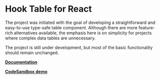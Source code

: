 # Hook Table for React

The project was initiated with the goal of developing a straightforward and easy-to-use type-safe table component. Although there are more feature-rich alternatives available, the emphasis here is on simplicity for projects where complex data tables are unnecessary.

The project is still under development, but most of the basic functionality should remain unchanged.

**[Documentation](https://github.com/ihv-hook-table/react-hook-table/wiki/Quickstart)**

**[CodeSandbox demo](https://codesandbox.io/p/sandbox/react-hook-table-nsvy5y)**
